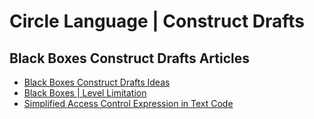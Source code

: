 Circle Language | Construct Drafts
==================================

Black Boxes Construct Drafts Articles
------------------------------------

- [Black Boxes Construct Drafts Ideas](black-boxes-construct-drafts-ideas.md)
- [Black Boxes | Level Limitation](black-boxes-level-limitation.md)
- [Simplified Access Control Expression in Text Code](black-boxes-simplified-access-control-expression-in-text-code.md)

